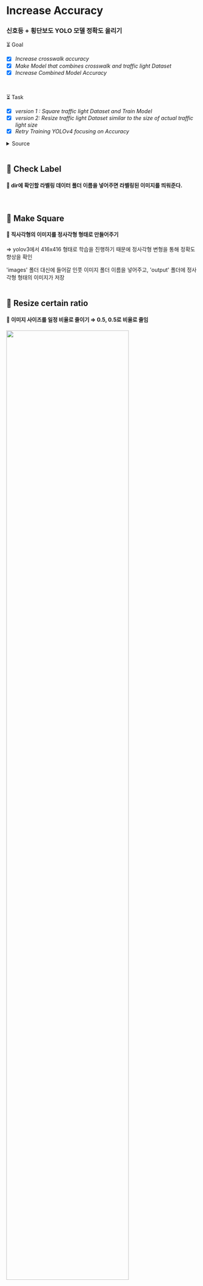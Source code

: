 
# Increase Accuracy

### 신호등 + 횡단보도 YOLO  모델 정확도 올리기    

:hourglass_flowing_sand: Goal
- [x] *Increase crosswalk accuracy*
- [x] *Make Model that combines crosswalk and traffic light Dataset*
- [x] *Increase Combined Model Accuracy*
<br>

:hourglass_flowing_sand: Task

- [x] *version 1 : Square traffic light Dataset and Train Model*
- [x]  *version 2: Resize traffic light Dataset similar to the size of actual traffic light size*    
- [x] *Retry Training YOLOv4 focusing on Accuracy*

<details>    
<summary> Source </summary>    
<br>

 :round_pushpin: https://github.com/Paperspace/DataAugmentationForObjectDetection      
:round_pushpin: https://github.com/albumentations-team/albumentations      
:fire: https://github.com/aleju/imgaug     
 
  <br>
 </div>    
</details> 
<br>

## :rocket: Check Label
#### :pencil: dir에 확인할 라벨링 데이터 폴더 이름을 넣어주면 라벨링된 이미지를 띄워준다.    
   <br> 
    
## :rocket: Make Square
#### :pencil: 직사각형의 이미지를 정사각형 형태로 만들어주기    
⇒ yolov3에서 416x416 형태로 학습을 진행하기 때문에 정사각형 변형을 통해 정확도 향상을 확인    
    
'images' 폴더 대신에 들어갈 인풋 이미지 폴더 이름을 넣어주고, 'output' 폴더에 정사각형 형태의 이미지가 저장  
  <br>  
    
    
## :rocket: Resize certain ratio
#### :pencil: 이미지 사이즈를 일정 비율로 줄이기 ⇒ 0.5, 0.5로 비율로 줄임

 <image src="https://user-images.githubusercontent.com/34594339/91954309-96ad9380-ed3c-11ea-82f1-a83fa20af28d.png" width="80%">    
 
    
![image](https://user-images.githubusercontent.com/34594339/91967657-78e92a00-ed4e-11ea-986c-71bebdead81b.png)    
    
#### :heavy_exclamation_mark: convert 함수(꼭지점 ⇒ yolo  포맷 변환)에 shape를 전달해줄때 w, h 가 뒤바뀐다. :heavy_exclamation_mark:
<br>
    

## :rocket: resize 300x300.py   

#### :pencil: 300x300 크기의 사진으로 resize 해준다.
<br>

## :rocket: ambiguous_label.py
### Ambiguous 폴더의 라벨을 변경해준다.<br>

	class label
	0 : cross walk
	1 : green light
	2 : red light
	3 : black
	4 : green light2
	5 : red light2
	6 : black2

### ⇒ ambiguous 파일 1-3의 라벨을 4-6으로 변경해준다. <br>

<br>

## :pushpin: Data augmentation

### :heavy_check_mark: STEP1. YOLOv3-tiny

<br>
<details>
<summary> :zap: Re-modify cfg file </summary>

#### :black_nib: width랑 height가 클수록 정확도는 올라간다.
<br>

#### :black_nib: batch_nomalize는 1로 설정되어있는데, 이 말은 안 쓰겠다는 소리
#### 	 값을 높여서 정확도를 높이려고 했으나 정확도가 올라가진 않음
<br>

#### :black_nib:  subdivisions은 8인 경우 실행되지 않았다. 16으로 설정한 경우에만 실행
<br>

#### :black_nib:  cfg 값을 변경해줄때마다 anchor 값 또한 변경되었다. ⇒  재설정 필요.
<br>

#### :black_nib: YOLOv4 사용

</div>
</details>
<br>

<details>
<summary> :zap: Data augmentation </summary>
<br>

<details>
<summary> :zap:  step 1</summary>
<br>

#### :black_nib:  Hub에서 받은 데이터 셋 중 신호등이 정면에서 보이는 경우 (시각 장애인이 횡단보도 정면에 서있는 경우 신호등을 인식해야한다고 생각) 라벨링을 하였다. (약 900장)
#### 이때 횡단보도 길이가 먼 경우를 고려하여 멀리 있는 신호등도 라벨링을 해주었다.
#### ⇒ YOLOv4를 사용하여 정확도가 30% 정도로 현저히 떨어지는 인식률이 나타났다.

</div>
</details>
<br>

<details>
<summary> :zap:  step 2</summary>
<br>

#### :black_nib:  낮은 인식률이 1차 시도에서 했던 데이터셋의 라벨링이 잘못 되었다고 판단<br>
#### 좀 더 잘 정제된 횡단보도 데이터 셋을 학습시키면서 원인을 찾고자하였다. 
하지만 횡단보도 데이터셋을 이용해 yoloV4를 이용한 학습이 여전히 낮은 인식률을 보여줬다.
또한 cfg 설정을 바꿔보는 방법으로 학습을 시켜보았지만 별 소용이 없어, YOLOv3-tiny를 사용해보았다.
⇒ 이때 yolov4가 원인임을 발견.
#### :black_nib: yolov4 대신 **yolov3-tiny**를 이용하여 학습 시키니 정확도가 훨씬 높게 나타났다.
#### (accuracy 30%  ==> 60% 이상으로 올라갔다.)

<image src="https://user-images.githubusercontent.com/34594339/90633401-f138f100-e260-11ea-8d70-d78506eb1e76.png" width="90%">
	
</div>
</details>
<br>

<details>
<summary> :zap:  step 3</summary>
<br>

#### 횡단보도가 yolov3-tiny를 이용하여 60% 이상의 인식률을 보였고, 
#### :black_nib: 신호등 데이터셋 또한 다시 라벨링하여 가까운 위치에 있는 신호등 데이터셋만 라벨링을 다시 하였다.
	
#### :black_nib: 새로 정제한 신호등 데이터 셋과 YoloV3-tiny를 이용하여 학습 시도
	
<image src="https://user-images.githubusercontent.com/34594339/90770202-61f90f80-e32c-11ea-9086-43e0d3269b24.png" width="90%">

#### :black_nib:  500 여장 정도의  이미지로 50%의 인식률을 보여줬다.

#### :black_nib: 훈련된 위의 weight를 1차 시도의 데이터 셋까지 추가하여 학습 시도
####  ⇒ 48%로  정확도가 떨어졌다. 멀리 있는 신호등 사진의 데이터 셋은 오히려 인식의 정확도를 낮추는 것 같다.

</div>
</details>
<br>

<details>
<summary> :zap:  step 4</summary>
<br>

#### :black_nib: 정확도를 더 올리기 위해  width, height를 608로 설정.
#### :black_nib: anchor도 재정의하여 실행하였으나 
	
<image src="https://user-images.githubusercontent.com/34594339/91044260-f676b100-e64f-11ea-81f7-50fc95d95e30.png" width="80%">

#### :black_nib: 메모리 초과가 발생했다. <br>
#### ⇒ batch의 크기를 조금 줄여주고, subdivision의 크기를 키워주면 된다고 함. <br>
#### (batch : 64, 32, 16 ...  / subdivision : 8, 16, 32, .. )

</div>
</details>
<br>

<details>
<summary> :zap:  step 5</summary>
<br>

#### :black_nib: **batch=32 / subdivision=16으로 설정하여 재시도!**
	 
<image src="https://user-images.githubusercontent.com/34594339/91061321-fe8e1b00-e666-11ea-8cfe-24373780e5ea.png" width="80%">
	
#### :black_nib: 416 크기였을 때보다 낮은 정확도

</div>
</details>
<br>

<details>
<summary> :zap:  step 6</summary>
<br>

#### :black_nib: flip : 좌우 구별 감지를 이용. 정확도를 높이는 방법.
#### :black_nib: max_batches = 5200 </br>
#### :black_nib: width, height = 416, 416 </br>
#### :black_nib: steps=4000,4500 </br>

<image src="https://user-images.githubusercontent.com/34594339/91108707-aaf5ee80-e6b3-11ea-9bf6-8eeac227eb68.png" width="80%">

#### :black_nib: max batches를 올려서 학습한 결과 정확도가 70% 까지 올라갔다.

</div>
</details>
<br>

</div>
</details>
<br>

<details>
<summary> :zap: Merge Traffic Light Model And Crosswalk Model</summary>
<br>

 - [x] 만들어놓은 신호등 데이터셋으로 학습 다시 시켜보기 
 - [x] 예지가 만들어놓은 신호등 데이터셋으로 학습 다시 시켜보기
	- 미리 학습시켜놓았던 weight 파일(정확도 53%)에  남은 데이터 파일을 학습시켜보았다.
		⇒ 정확도가 45%로 약 10%가 내려갔다.
- [x] 모든 데이터셋을 합쳐서 처음부터 학습시켜보기

	<image src="https://user-images.githubusercontent.com/34594339/90980085-26f91500-e594-11ea-8208-56fa07f77410.png" width="76%">

	:black_nib: **45% ⇒ 54%로 상승. <br>
	:black_nib:	똑같은 데이터임에도 불구하고 처음부터 다시 학습시키니 정확도가 제대로 상승하는 것을 확인할 수 있었다.**
<br>
</div>
</details>
<br>

### :heavy_check_mark: STEP2. YOLOv4

<br>
<details>
<summary> :zap: Add Traffic Light Dataset</summary>
<br>

#### :black_nib: 첫번째 시도
 횡단보도 데이터셋 + AI Hub 데이터셋 전부 : :x: 초반에 터짐 / 아예 안됨 :x: <br>
 cfg 설정 등을 바꿔보면서 or  데이터셋을 로컬에 다운,  구글 드라이브에 재업로드 (구글 드라이브 상의 문제로 인한)


#### :black_nib: 두번째 시도
신호등 원본 데이터 셋 + Bbox4는 원래 잘 됐었기 때문에 새로 추가한 Bbox들을 하나씩 빼보면서 학습을 실행<br>
⇒ 25, 30을 빼고 나니 학습이 되긴함.

#### :black_nib: 세번째 시도
BBox25/Bbox30 제외한 모든 데이터셋 학습 ⇒ 30분 남겨놓고 터졌다.

 ### ⇒ :warning: Colab 상의 문제로 밝혀졌다. 무료 버전을 사용하고 있는데, 12시간 이상의 과도한 GPU 사용하면 구글에서 자체적으로 세션을 중지시킨다고 한다. (~~무료 버전의 한계~~) 

#### :black_nib: 네번째 시도
신호등까지 추가 라벨링을 해준 횡단보도 원본 데이터셋만 학습<br>
 ⇒ 횡단보도 정확도 : 58.40 %
 ⇒ 신호등 정확도 : 47.38 %

#### :black_nib: 다섯번째 시도
커스텀 데이터셋만 (Bbox 전부, 25/30 여전히 안됨) : 둘다 20%대

<br>
</div>
</details>

<br>
<details>
<summary> :zap: Dataset classification according to accuracy</summary>
<br>

1. 횡단보도 데이터 셋 : 이미 라벨링 된 데이터 사용.
	 #### :black_nib: 이 데이터셋의 신호등은 라벨링이 되어있지 않아 일단 사용하지 않기로 함
2. #### :black_nib: 신호등 데이터셋 : **신호등만 보이도록 이미지를 자름**
	- Bbox1(AI hub) 
	- 구글링한 신호등 데이터 
	- 직접 찍은 동영상 라벨링

3. 라벨 :  [cross walk, traffic light]<br>
	 #### :black_nib:  [cross walk, red light, green light, black]으로 바꿈
4. 폴더 분류 
	-  Clear(확실)
	-  neutral(중간) : 빛 번짐 없음. 형체가 확실한데 거리가 가깝고 빛번짐 살짝 허용함 (빛번짐이 심하면은 3번으로)    
	- ambiguous(애매) : 거리가 일정이상 멀어졌다고 생각이 들면 형체와 상관없이 3번 빛은 번졌는데 거리가 가깝고 박스 형체가 보이는 경우는 OK
5. 신호등 라벨링 범위
	- #### :black_nib: 어떤 신호등이든 빨간불/파란불  2칸만 라벨링
	- #### :black_nib: 화살표는 라벨링 하지 않음
	- #### :black_nib: 숫자도 라벨링 하지 않음.

	
		<image src="https://user-images.githubusercontent.com/34594339/91948589-dbd0c600-ed3a-11ea-97f5-a894caba618e.png" width="80%">


#### :black_nib: 결과 : 횡단보도 인식은 매우 잘됨. 그러나 신호등을 거의 잡지 못함 
#### :black_nib: 신호등이 매우 크게 잡힌 상태로 라벨링 되었기 때문인듯함.

<br>

<br>
</div>
</details>
<br>

<details>    
<summary> :zap: 1차 Data augmentation</summary>    
<br>
    
#### :black_nib: 추가할 Augmentation Dataset    
#### :black_nib: 1. 정사각형 사이즈의 횡단보도  데이터 (패딩)    
#### :black_nib:  2. 정사각형 사이즈의 신호등 데이터 (패딩)    
#### :black_nib:  3. 비율을 0.5로 Resize 한 신호등 데이터     
   
   
<image src="https://user-images.githubusercontent.com/34594339/92190089-2d906200-ee9b-11ea-81ae-4c6126a731a5.png" width="70%">    

<br>

### :point_right: [result](https://youtu.be/7nY9py7DEQw)

 <br>
</div>    
</details>    

<details>    
<summary> :zap: 2차 Data augmentation</summary>    
<br>
	
정사각형 형태의 신호등을 그냥 학습시켜도 신호등이 가깝지 않으면 인식이 잘 되지 않았다.    
그래서 우리가 만든 신호등 데이터 셋을 횡단보도 데이터셋안의  신호등 데이터와 유사한 크기로 만들어주었다.<br>
[(Darknet에서 사이즈를 조정해주기는 하나, 정사각형으로 resize하는 것이 성능에 영향을 주기는 하는 것 같다.)](https://github.com/pjreddie/darknet/issues/728#issuecomment-383539370) <br>

1. 정사각형 형태로 리사이즈된 신호등 데이터셋 A    
    
   <image src="https://user-images.githubusercontent.com/34594339/92205369-81617200-eec0-11ea-9702-035496b8ccca.png" width="50%">    
    
   <예시> 이미지 크기 : 822x822    
2. A' = A를 300x300 크기로 바꿔준다. (횡단보도 데이터셋의 신호등 데이터의 평균 크기로 잡았다.)    
    
    <image src="https://user-images.githubusercontent.com/34594339/92205483-bcfc3c00-eec0-11ea-9e88-7162df41d5c8.png" width="50%">    
    
   <예시> 876x876 크기 안에 300x300 으로 리사이즈된 신호등 데이터     
   
<br>

### :mag_right: 결과물

:black_nib: 신호등에 대한 인식률이 올랐다. <br>
:black_nib: 작은 객체(신호등)은 완벽하게 인식이 되지 않았다.

### :point_right: [result](https://youtu.be/mKuDjEIbfsg)


<br>
</div>    
</details>

<br>
<details>    
<summary> :mag_right: Result Image </summary>    
<br>

### :point right: [Link](https://youtu.be/tgq_q0ongho) <br>

<image src="https://user-images.githubusercontent.com/34594339/92569047-0b437d80-f2bb-11ea-8835-7330ae998777.png" width="50%">

<br>

#### YOLO3-tiny 마지막 학습에서 썼던 정사각형+300x300 사이즈의 데이터셋을 YOLOv4를 이용해 학습 시켰다.<br>
#### YOLOv3-tiny에 비해서 정확도가 높은 만큼이나 작은 물체도 상대적으로 잘 탐지됐다.



<br>
</div>    
</details>
<br>
